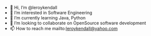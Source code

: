 - 👋 Hi, I’m @leroykendall
- 👀 I’m interested in Software Engineering
- 🌱 I’m currently learning Java, Python
- 💞️ I’m looking to collaborate on OpenSource software development
- 📫 How to reach me mailto:leroykendall@yahoo.com

<!---
leroykendall/leroykendall is a ✨ special ✨ repository because its `README.md` (this file) appears on your GitHub profile.
You can click the Preview link to take a look at your changes.
--->
